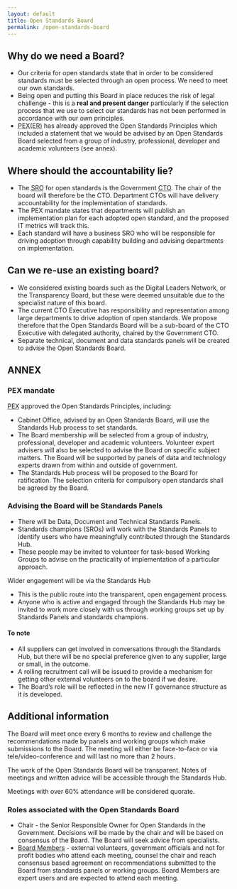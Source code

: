 ```yaml
---
layout: default
title: Open Standards Board
permalink: /open-standards-board
---
```


## Why do we need a Board?

* Our criteria for open standards state that in order to be considered standards must be selected through an open process. We need to meet our own standards.
* Being open and putting this Board in place reduces the risk of legal challenge - this is a **real and present danger** particularly if the selection process that we use to select our standards has not been performed in accordance with our own principles.
* <abbr title="Public Expenditure for efficiency and reform">PEX(ER)</abbr> has already approved the Open Standards Principles which included a statement that we would be advised by an Open Standards Board selected from a group of industry, professional, developer and academic volunteers (see annex).

## Where should the accountability lie?

* The <abbr title="Senior Responsible Owner">SRO</abbr> for open standards is the Government <abbr title="Chief Technology Officer">CTO</abbr>. The chair of the board will therefore be the CTO.
Department CTOs will have delivery accountability for the implementation of standards.
* The PEX mandate states that departments will publish an implementation plan for each adopted open standard, and the proposed IT metrics will track this.
* Each standard will have a business SRO who will be responsible for driving adoption through capability building and advising departments on implementation.

## Can we re-use an existing board?

* We considered existing boards such as the Digital Leaders Network, or the Transparency Board, but these were deemed unsuitable due to the specialist nature of this board.
* The current CTO Executive has responsibility and representation among large departments to drive adoption of open standards. We propose therefore that the Open Standards Board will be a sub-board of the CTO Executive with delegated authority, chaired by the Government CTO.
* Separate technical, document and data standards panels will be created to advise the Open Standards Board.


## ANNEX

### PEX mandate
<abbr title="Public Expenditure">PEX</abbr> approved the Open Standards Principles, including:
* Cabinet Office, advised by an Open Standards Board, will use the Standards Hub process to set standards.
* The Board membership will be selected from a group of industry, professional, developer and academic volunteers. Volunteer expert advisers will also be selected to advise the Board on specific subject matters. The Board will be supported by panels of data and technology experts drawn from within and outside of government.
* The Standards Hub process will be proposed to the Board for ratification. The selection criteria for compulsory open standards shall be agreed by the Board.

### Advising the Board will be Standards Panels
* There will be Data, Document and Technical Standards Panels.
* Standards champions (SROs) will work with the Standards Panels to identify users who have meaningfully contributed through the Standards Hub.
* These people may be invited to volunteer for task-based Working Groups to advise on the practicality of implementation of a particular approach.

Wider engagement will be via the Standards Hub
* This is the public route into the transparent, open engagement process.
* Anyone who is active and engaged through the Standards Hub may be invited to work more closely with us through working groups set up by Standards Panels and standards champions.

#### To note
* All suppliers can get involved in conversations through the Standards Hub, but there will be no special preference given to any supplier, large or small, in the outcome.
* A rolling recruitment call will be issued to provide a mechanism for getting other external volunteers on to the board if we desire.
* The Board’s role will be reflected in the new IT governance structure as it is developed.


## Additional information
The Board will meet once every 6 months to review and challenge the recommendations made by panels and working groups which make submissions to the Board. The meeting will either be face-to-face or via tele/video-conference and will last no more than 2 hours.

The work of the Open Standards Board will be transparent. Notes of meetings and written advice will be accessible through the Standards Hub.

Meetings with over 60% attendance will be considered quorate.

### Roles associated with the Open Standards Board
* Chair - the Senior Responsible Owner for Open Standards in the Government. Decisions will be made by the chair and will be based on consensus of the Board. The Board will seek advice from specialists.
* [Board Members](board-members) - external volunteers, government officials and not for profit bodies who attend each meeting, counsel the chair and reach consensus based agreement on recommendations submitted to the Board from standards panels or working groups. Board Members are expert users and are expected to attend each meeting.
